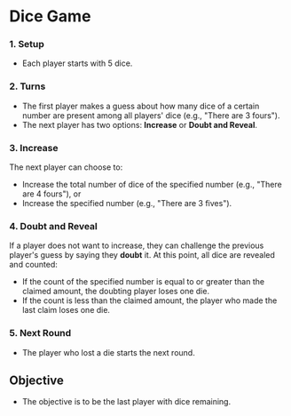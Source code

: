 # Dice Game

### 1. Setup
- Each player starts with 5 dice.
  
### 2. Turns
- The first player makes a guess about how many dice of a certain number are present among all players' dice (e.g., "There are 3 fours").
- The next player has two options: **Increase** or **Doubt and Reveal**.

### 3. Increase
The next player can choose to:
- Increase the total number of dice of the specified number (e.g., "There are 4 fours"), or
- Increase the specified number (e.g., "There are 3 fives").

### 4. Doubt and Reveal
If a player does not want to increase, they can challenge the previous player's guess by saying they **doubt** it. At this point, all dice are revealed and counted:
- If the count of the specified number is equal to or greater than the claimed amount, the doubting player loses one die.
- If the count is less than the claimed amount, the player who made the last claim loses one die.

### 5. Next Round
- The player who lost a die starts the next round.

## Objective
- The objective is to be the last player with dice remaining.
